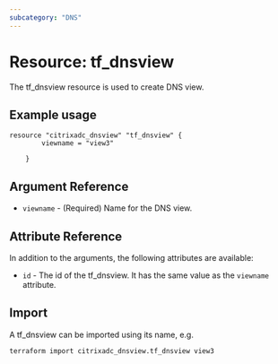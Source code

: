```yaml
---
subcategory: "DNS"
---
```


# Resource: tf_dnsview

The tf_dnsview resource is used to create DNS view.


## Example usage

```hcl
resource "citrixadc_dnsview" "tf_dnsview" {
		viewname = "view3"
		
	}
```


## Argument Reference

* `viewname` - (Required) Name for the DNS view.


## Attribute Reference

In addition to the arguments, the following attributes are available:

* `id` - The id of the tf_dnsview. It has the same value as the `viewname` attribute.


## Import

A tf_dnsview can be imported using its name, e.g.

```shell
terraform import citrixadc_dnsview.tf_dnsview view3
```
